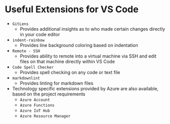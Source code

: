 # Useful Extensions for VS Code

- `GitLens`
  - Provides additional insights as to who made certain changes directly in your code editor
- `indent-rainbow`
  - Provides line background coloring based on indentation
- `Remote - SSH`
  - Provides ability to remote into a virtual machine via SSH and edit files on that machine directly within VS Code
- `Code Spell Checker`
  - Provides spell checking on any code or text file
- `markdownlint`
  - Provides linting for markdown files
- Technology specific extensions provided by Azure are also available, based on the project requirements
  - `Azure Account`
  - `Azure Functions`
  - `Azure IoT Hub`
  - `Azure Resource Manager`
